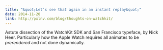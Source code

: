 ```yaml
---
title: "&quot;Let’s see that again in an instant replay&quot;"
date: 2014-11-20
link: http://pxlnv.com/blog/thoughts-on-watchkit/
---
```

 Astute dissection of the WatchKit SDK and San Francisco typeface, by Nick Heer. Particularly how the Apple Watch requires all animates to be _prerendered_ and not done dynamically.
